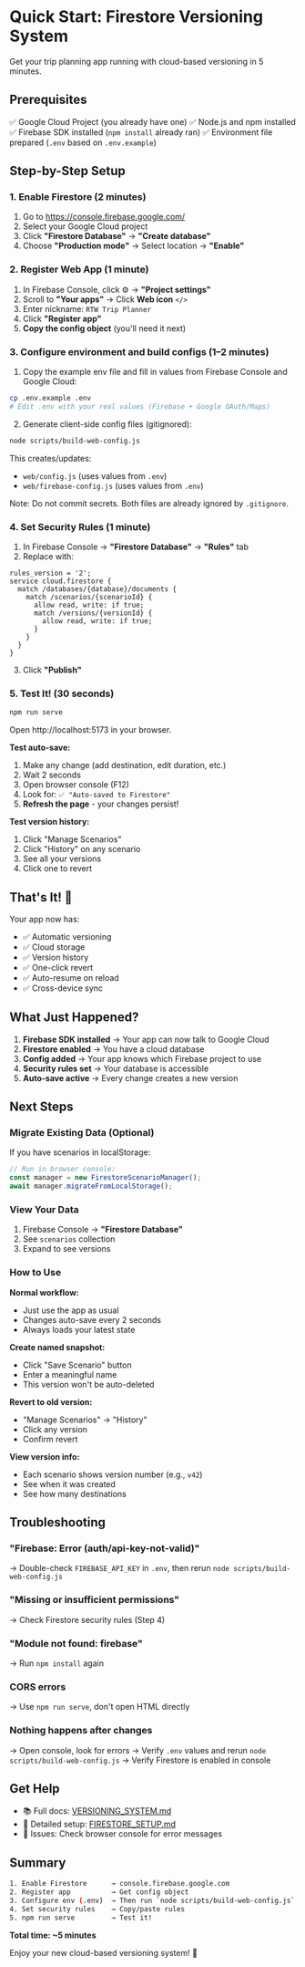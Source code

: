 # Quick Start: Firestore Versioning System

Get your trip planning app running with cloud-based versioning in 5 minutes.

## Prerequisites
✅ Google Cloud Project (you already have one)
✅ Node.js and npm installed
✅ Firebase SDK installed (`npm install` already ran)
✅ Environment file prepared (`.env` based on `.env.example`)

## Step-by-Step Setup

### 1. Enable Firestore (2 minutes)

1. Go to https://console.firebase.google.com/
2. Select your Google Cloud project
3. Click **"Firestore Database"** → **"Create database"**
4. Choose **"Production mode"** → Select location → **"Enable"**

### 2. Register Web App (1 minute)

1. In Firebase Console, click ⚙️ → **"Project settings"**
2. Scroll to **"Your apps"** → Click **Web icon** `</>`
3. Enter nickname: `RTW Trip Planner`
4. Click **"Register app"**
5. **Copy the config object** (you'll need it next)

### 3. Configure environment and build configs (1–2 minutes)

1. Copy the example env file and fill in values from Firebase Console and Google Cloud:

```bash
cp .env.example .env
# Edit .env with your real values (Firebase + Google OAuth/Maps)
```

2. Generate client-side config files (gitignored):

```bash
node scripts/build-web-config.js
```

This creates/updates:
- `web/config.js` (uses values from `.env`)
- `web/firebase-config.js` (uses values from `.env`)

Note: Do not commit secrets. Both files are already ignored by `.gitignore`.

### 4. Set Security Rules (1 minute)

1. In Firebase Console → **"Firestore Database"** → **"Rules"** tab
2. Replace with:

```
rules_version = '2';
service cloud.firestore {
  match /databases/{database}/documents {
    match /scenarios/{scenarioId} {
      allow read, write: if true;
      match /versions/{versionId} {
        allow read, write: if true;
      }
    }
  }
}
```

3. Click **"Publish"**

### 5. Test It! (30 seconds)

```bash
npm run serve
```

Open http://localhost:5173 in your browser.

**Test auto-save:**
1. Make any change (add destination, edit duration, etc.)
2. Wait 2 seconds
3. Open browser console (F12)
4. Look for: `✅ "Auto-saved to Firestore"`
5. **Refresh the page** - your changes persist!

**Test version history:**
1. Click "Manage Scenarios"
2. Click "History" on any scenario
3. See all your versions
4. Click one to revert

## That's It! 🎉

Your app now has:
- ✅ Automatic versioning
- ✅ Cloud storage
- ✅ Version history
- ✅ One-click revert
- ✅ Auto-resume on reload
- ✅ Cross-device sync

## What Just Happened?

1. **Firebase SDK installed** → Your app can now talk to Google Cloud
2. **Firestore enabled** → You have a cloud database
3. **Config added** → Your app knows which Firebase project to use
4. **Security rules set** → Your database is accessible
5. **Auto-save active** → Every change creates a new version

## Next Steps

### Migrate Existing Data (Optional)

If you have scenarios in localStorage:

```javascript
// Run in browser console:
const manager = new FirestoreScenarioManager();
await manager.migrateFromLocalStorage();
```

### View Your Data

1. Firebase Console → **"Firestore Database"**
2. See `scenarios` collection
3. Expand to see versions

### How to Use

**Normal workflow:**
- Just use the app as usual
- Changes auto-save every 2 seconds
- Always loads your latest state

**Create named snapshot:**
- Click "Save Scenario" button
- Enter a meaningful name
- This version won't be auto-deleted

**Revert to old version:**
- "Manage Scenarios" → "History"
- Click any version
- Confirm revert

**View version info:**
- Each scenario shows version number (e.g., `v42`)
- See when it was created
- See how many destinations

## Troubleshooting

### "Firebase: Error (auth/api-key-not-valid)"
→ Double-check `FIREBASE_API_KEY` in `.env`, then rerun `node scripts/build-web-config.js`

### "Missing or insufficient permissions"
→ Check Firestore security rules (Step 4)

### "Module not found: firebase"
→ Run `npm install` again

### CORS errors
→ Use `npm run serve`, don't open HTML directly

### Nothing happens after changes
→ Open console, look for errors
→ Verify `.env` values and rerun `node scripts/build-web-config.js`
→ Verify Firestore is enabled in console

## Get Help

- 📚 Full docs: [VERSIONING_SYSTEM.md](VERSIONING_SYSTEM.md)
- 🔧 Detailed setup: [FIRESTORE_SETUP.md](FIRESTORE_SETUP.md)
- 🐛 Issues: Check browser console for error messages

## Summary

```bash
1. Enable Firestore      → console.firebase.google.com
2. Register app          → Get config object
3. Configure env (.env)  → Then run `node scripts/build-web-config.js`
4. Set security rules    → Copy/paste rules
5. npm run serve         → Test it!
```

**Total time: ~5 minutes**

Enjoy your new cloud-based versioning system! 🚀
